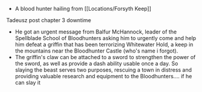 - A blood hunter hailing from [[Locations/Forsyth Keep]]

Tadeusz post chapter 3 downtime
- He got an urgent message from Balfur McHannock, leader of the Spellblade School of Bloodhunters asking him to urgently come and help him defeat a griffin that has been terrorizing Whitewater Hold, a keep in the mountains near the Bloodhunter Castle (who's name i forgot).
- The griffin's claw can be attached to a sword to strengthen the power of the sword, as well as provide a dash ability usable once a day. So slaying the beast serves two purposes, rescuing a town in distress and providing valuable research and equipment to the Bloodhunters.... if he can slay it